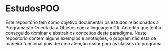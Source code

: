 # EstudosPOO
Este repositório tem como objetivo documentar os estudos relacionados a Programação Orientada a Objetos com a linguagem C#. 
Acredito que tenha conseguido dominar e abstrair os conceitos deste paradigma.
Neste repositorio contem alguns exemplos e anotações, o program não esta de maneira funcional pois dei uma atenção maior para as classes do programa.
